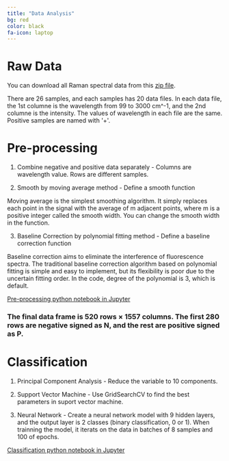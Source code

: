 ```yaml
---
title: "Data Analysis"
bg: red
color: black
fa-icon: laptop
---
```


# Raw Data

You can download all Raman spectral data from this [zip file](https://github.com/juliachu216/516-Project-Analysis/blob/master/Raw%20Data.zip).

There are 26 samples, and each samples has 20 data files. In each data file, the 1st columne is the wavelength from 99 to 3000 cm^-1, and the 2nd columne is the intensity. The values of wavelength in each file are the same. Positive samples are named with '+'. 

# Pre-processing

1. Combine negative and positive data separately - Columns are wavelength value. Rows are different samples.
  
2. Smooth by moving average method - Define a smooth function
  
  Moving average is the simplest smoothing algorithm. It simply replaces each point in the signal with the average of m adjacent points, where m is a positive integer called the smooth width. You can change the smooth width in the function.
  
3. Baseline Correction by polynomial fitting method - Define a baseline correction function

  Baseline correction aims to eliminate the interference of fluorescence spectra. The traditional baseline correction algorithm based on polynomial fitting is simple and easy to implement, but its flexibility is poor due to the uncertain fitting order. In the code, degree of the polynomial is 3, which is default.

[Pre-processing python notebook in Jupyter](https://nbviewer.jupyter.org/github/juliachu216/ABE-516X-Project/blob/master/analysis/Pre-process%20data.ipynb)


### The final data frame is 520 rows × 1557 columns. The first 280 rows are negative signed as N, and the rest are positive signed as P.

# Classification
1. Principal Component Analysis - Reduce the variable to 10 components.

2. Support Vector Machine - Use GridSearchCV to find the best parameters in suport vector machine.

3. Neural Network - Create a neural network model with 9 hidden layers, and the output layer is 2 classes (binary classification, 0 or 1). When trainning the model, it iterats on the data in batches of 8 samples and 100 of epochs.


[Classification python notebook in Jupyter](https://nbviewer.jupyter.org/github/juliachu216/516-Project-Analysis/blob/master/analysis/Classification.ipynb)


